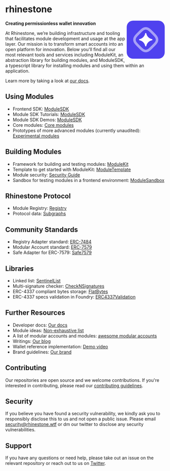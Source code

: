 # rhinestone

<img src="logo.png" alt="rhinestone logo" align="right" width="120" height="120" style="border-radius:20px"/>

**Creating permissionless wallet innovation**

At Rhinestone, we’re building infrastructure and tooling that facilitates module development and usage at the app layer. Our mission is to transform smart accounts into an open platform for innovation. Below you'll find all our most relevant tools and services including ModuleKit, an abstraction library for building modules, and ModuleSDK, a typescript library for installing modules and using them within an application.

Learn more by taking a look at [our docs](https://docs.rhinestone.wtf/).

## Using Modules

- Frontend SDK: [ModuleSDK](https://github.com/rhinestonewtf/module-sdk)
- Module SDK Tutorials: [ModuleSDK](https://github.com/rhinestonewtf/module-sdk-tutorials)
- Module SDK Demos: [ModuleSDK](https://github.com/rhinestonewtf/module-sdk-demos)
- Core modules: [Core modules](https://github.com/rhinestonewtf/core-modules)
- Prototypes of more advanced modules (currently unaudited): [Experimental modules](https://github.com/rhinestonewtf/experimental-modules)

## Building Modules

- Framework for building and testing modules: [ModuleKit](https://github.com/rhinestonewtf/modulekit)
- Template to get started with ModuleKit: [ModuleTemplate](https://github.com/rhinestonewtf/module-template)
- Module security: [Security Guide](https://github.com/rhinestonewtf/module-security)
- Sandbox for testing modules in a frontend environment: [ModuleSandbox](https://github.com/rhinestonewtf/sandbox)

## Rhinestone Protocol

- Module Registry: [Registry](https://github.com/rhinestonewtf/registry)
- Protocol data: [Subgraphs](https://github.com/rhinestonewtf/subgraphs)

## Community Standards

- Registry Adapter standard: [ERC-7484](https://eips.ethereum.org/EIPS/eip-7484)
- Modular Account standard: [ERC-7579](https://erc7579.com/)
- Safe Adapter for ERC-7579: [Safe7579](https://github.com/rhinestonewtf/safe7579)

## Libraries

- Linked list: [SentinelList](https://github.com/rhinestonewtf/sentinellist)
- Multi-signature checker: [CheckNSignatures](https://github.com/rhinestonewtf/checknsignatures)
- ERC-4337 compliant bytes storage: [FlatBytes](https://github.com/rhinestonewtf/flatbytes)
- ERC-4337 specs validation in Foundry: [ERC4337Validation](https://github.com/rhinestonewtf/erc4337-validation)

## Further Resources

- Developer docs: [Our docs](https://docs.rhinestone.wtf/)
- Module ideas: [Non-exhaustive list](https://rhinestone.notion.site/Module-ideas-for-product-inspo-338100a2c99540f490472b8aa839da11)
- A list of modular accounts and modules: [awesome modular accounts](https://github.com/rhinestonewtf/awesome-modular-accounts)
- Writings: [Our blog](https://blog.rhinestone.wtf)
- Wallet reference implementation: [Demo video](https://rhinestone.wtf/demo)
- Brand guidelines: [Our brand](https://github.com/rhinestonewtf/brand)

## Contributing

Our repositories are open source and we welcome contributions. If you're interested in contributing, please read our [contributing guidelines](https://github.com/rhinestonewtf/.github/blob/main/CONTRIBUTING.md).

## Security

If you believe you have found a security vulnerability, we kindly ask you to responsibly disclose this to us and not open a public issue. Please email security@rhinestone.wtf or dm our twitter to disclose any security vulnerabilities.

## Support

If you have any questions or need help, please take out an issue on the relevant repository or reach out to us on [Twitter](https://twitter.com/rhinestonewtf).
